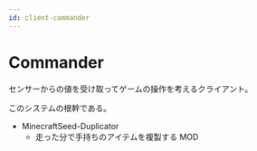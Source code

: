 ```yaml
---
id: client-commander
---
```


# Commander

センサーからの値を受け取ってゲームの操作を考えるクライアント。

このシステムの根幹である。

- MinecraftSeed-Duplicator
  - 走った分で手持ちのアイテムを複製する MOD
